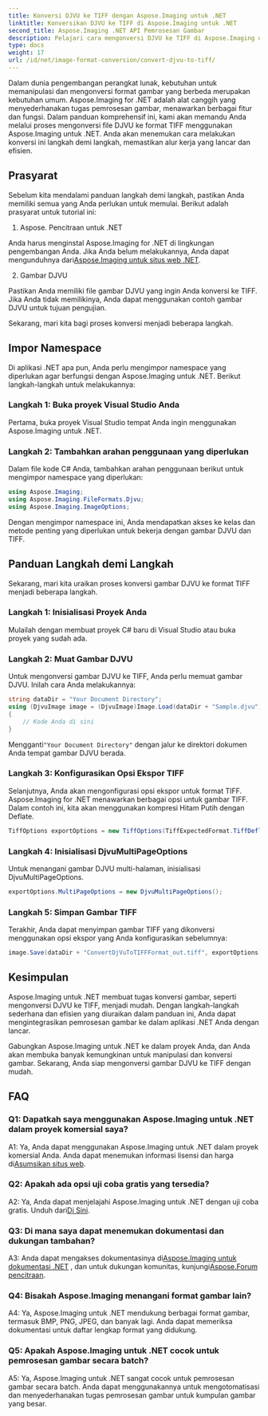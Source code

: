 ```yaml
---
title: Konversi DJVU ke TIFF dengan Aspose.Imaging untuk .NET
linktitle: Konversikan DJVU ke TIFF di Aspose.Imaging untuk .NET
second_title: Aspose.Imaging .NET API Pemrosesan Gambar
description: Pelajari cara mengonversi DJVU ke TIFF di Aspose.Imaging untuk .NET, alat manipulasi gambar serbaguna. Jadikan tugas konversi gambar Anda lebih mudah.
type: docs
weight: 17
url: /id/net/image-format-conversion/convert-djvu-to-tiff/
---
```

Dalam dunia pengembangan perangkat lunak, kebutuhan untuk memanipulasi dan mengonversi format gambar yang berbeda merupakan kebutuhan umum. Aspose.Imaging for .NET adalah alat canggih yang menyederhanakan tugas pemrosesan gambar, menawarkan berbagai fitur dan fungsi. Dalam panduan komprehensif ini, kami akan memandu Anda melalui proses mengonversi file DJVU ke format TIFF menggunakan Aspose.Imaging untuk .NET. Anda akan menemukan cara melakukan konversi ini langkah demi langkah, memastikan alur kerja yang lancar dan efisien.

## Prasyarat

Sebelum kita mendalami panduan langkah demi langkah, pastikan Anda memiliki semua yang Anda perlukan untuk memulai. Berikut adalah prasyarat untuk tutorial ini:

1. Aspose. Pencitraan untuk .NET

 Anda harus menginstal Aspose.Imaging for .NET di lingkungan pengembangan Anda. Jika Anda belum melakukannya, Anda dapat mengunduhnya dari[Aspose.Imaging untuk situs web .NET](https://releases.aspose.com/imaging/net/).

2. Gambar DJVU

Pastikan Anda memiliki file gambar DJVU yang ingin Anda konversi ke TIFF. Jika Anda tidak memilikinya, Anda dapat menggunakan contoh gambar DJVU untuk tujuan pengujian.

Sekarang, mari kita bagi proses konversi menjadi beberapa langkah.

## Impor Namespace

Di aplikasi .NET apa pun, Anda perlu mengimpor namespace yang diperlukan agar berfungsi dengan Aspose.Imaging untuk .NET. Berikut langkah-langkah untuk melakukannya:

### Langkah 1: Buka proyek Visual Studio Anda

Pertama, buka proyek Visual Studio tempat Anda ingin menggunakan Aspose.Imaging untuk .NET.

### Langkah 2: Tambahkan arahan penggunaan yang diperlukan

Dalam file kode C# Anda, tambahkan arahan penggunaan berikut untuk mengimpor namespace yang diperlukan:

```csharp
using Aspose.Imaging;
using Aspose.Imaging.FileFormats.Djvu;
using Aspose.Imaging.ImageOptions;
```

Dengan mengimpor namespace ini, Anda mendapatkan akses ke kelas dan metode penting yang diperlukan untuk bekerja dengan gambar DJVU dan TIFF.

## Panduan Langkah demi Langkah

Sekarang, mari kita uraikan proses konversi gambar DJVU ke format TIFF menjadi beberapa langkah.

### Langkah 1: Inisialisasi Proyek Anda

Mulailah dengan membuat proyek C# baru di Visual Studio atau buka proyek yang sudah ada.

### Langkah 2: Muat Gambar DJVU

Untuk mengonversi gambar DJVU ke TIFF, Anda perlu memuat gambar DJVU. Inilah cara Anda melakukannya:

```csharp
string dataDir = "Your Document Directory";
using (DjvuImage image = (DjvuImage)Image.Load(dataDir + "Sample.djvu"))
{
    // Kode Anda di sini
}
```

 Mengganti`"Your Document Directory"` dengan jalur ke direktori dokumen Anda tempat gambar DJVU berada.

### Langkah 3: Konfigurasikan Opsi Ekspor TIFF

Selanjutnya, Anda akan mengonfigurasi opsi ekspor untuk format TIFF. Aspose.Imaging for .NET menawarkan berbagai opsi untuk gambar TIFF. Dalam contoh ini, kita akan menggunakan kompresi Hitam Putih dengan Deflate.

```csharp
TiffOptions exportOptions = new TiffOptions(TiffExpectedFormat.TiffDeflateBw);
```

### Langkah 4: Inisialisasi DjvuMultiPageOptions

Untuk menangani gambar DJVU multi-halaman, inisialisasi DjvuMultiPageOptions.

```csharp
exportOptions.MultiPageOptions = new DjvuMultiPageOptions();
```

### Langkah 5: Simpan Gambar TIFF

Terakhir, Anda dapat menyimpan gambar TIFF yang dikonversi menggunakan opsi ekspor yang Anda konfigurasikan sebelumnya:

```csharp
image.Save(dataDir + "ConvertDjVuToTIFFFormat_out.tiff", exportOptions);
```

## Kesimpulan

Aspose.Imaging untuk .NET membuat tugas konversi gambar, seperti mengonversi DJVU ke TIFF, menjadi mudah. Dengan langkah-langkah sederhana dan efisien yang diuraikan dalam panduan ini, Anda dapat mengintegrasikan pemrosesan gambar ke dalam aplikasi .NET Anda dengan lancar.

Gabungkan Aspose.Imaging untuk .NET ke dalam proyek Anda, dan Anda akan membuka banyak kemungkinan untuk manipulasi dan konversi gambar. Sekarang, Anda siap mengonversi gambar DJVU ke TIFF dengan mudah.

## FAQ

### Q1: Dapatkah saya menggunakan Aspose.Imaging untuk .NET dalam proyek komersial saya?

A1: Ya, Anda dapat menggunakan Aspose.Imaging untuk .NET dalam proyek komersial Anda. Anda dapat menemukan informasi lisensi dan harga di[Asumsikan situs web](https://purchase.aspose.com/buy).

### Q2: Apakah ada opsi uji coba gratis yang tersedia?

 A2: Ya, Anda dapat menjelajahi Aspose.Imaging untuk .NET dengan uji coba gratis. Unduh dari[Di Sini](https://releases.aspose.com/).

### Q3: Di mana saya dapat menemukan dokumentasi dan dukungan tambahan?

 A3: Anda dapat mengakses dokumentasinya di[Aspose.Imaging untuk dokumentasi .NET](https://reference.aspose.com/imaging/net/) , dan untuk dukungan komunitas, kunjungi[Aspose.Forum pencitraan](https://forum.aspose.com/).

### Q4: Bisakah Aspose.Imaging menangani format gambar lain?

A4: Ya, Aspose.Imaging untuk .NET mendukung berbagai format gambar, termasuk BMP, PNG, JPEG, dan banyak lagi. Anda dapat memeriksa dokumentasi untuk daftar lengkap format yang didukung.

### Q5: Apakah Aspose.Imaging untuk .NET cocok untuk pemrosesan gambar secara batch?

A5: Ya, Aspose.Imaging untuk .NET sangat cocok untuk pemrosesan gambar secara batch. Anda dapat menggunakannya untuk mengotomatisasi dan menyederhanakan tugas pemrosesan gambar untuk kumpulan gambar yang besar.
